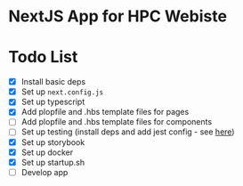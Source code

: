 # NextJS App for HPC Webiste

# Todo List

- [x] Install basic deps
- [x] Set up `next.config.js`
- [x] Set up typescript
- [x] Add plopfile and .hbs template files for pages
- [ ] Add plopfile and .hbs template files for components
- [ ] Set up testing (install deps and add jest config - see [here](https://github.com/vercel/next.js/tree/canary/examples/with-typescript-eslint-jest))
- [x] Set up storybook
- [x] Set up docker
- [x] Set up startup.sh
- [ ] Develop app